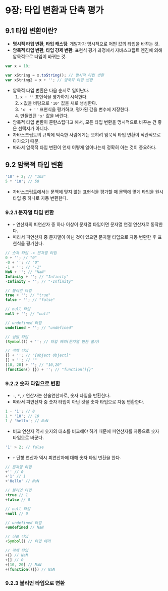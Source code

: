 # 9장: 타입 변환과 단축 평가

## 9.1 타입 변환이란?

 - **명시적 타입 변환**, **타입 캐스팅**: 개발자가 명시적으로 어떤 값의 타입을 바꾸는 것.
 - **암묵적 타입 변환**, **타입 강제 변환**: 표현식 평가 과정에서 자바스크립트 엔진에 의해 암묵적으로 타입이 바뀌는 것.

```js
var x = 10;

var xString = x.toString(); // 명시적 타입 변환
var xString2 = x + ''; // 암묵적 타입 변환
```

- 암묵적 타입 변환은 다음 순서로 일어난다.
  1. `x + ''` 표현식을 평가하기 시작한다.
  2. `x` 값을 바탕으로 `'10'` 값을 새로 생성한다.
  3. `'x' + ''` 표현식을 평가하고, 평가된 값을 변수에 저장한다.
  4. 만들었던 `'x'` 값을 버린다.
- 암묵적 타입 변환이 혼란스럽다고 해서, 모든 타입 변환을 명시적으로 바꾸는 건 좋은 선택지가 아니다.
- 자바스크립트의 규칙에 익숙한 사람에게는 오히려 암묵적 타입 변환이 직관적으로 다가오기 때문.
- 따라서 암묵적 타입 변환이 언제 어떻게 일어나는지 정확히 아는 것이 중요하다.

## 9.2 암묵적 타입 변환

```js
'10' + 2; // "102"
5 * '10'; // 50
```

- 자바스크립트에서는 문맥에 맞지 않는 표현식을 평가할 때 문맥에 맞게 타입을 원시 타입 중 하나로 자동 변환한다.

### 9.2.1 문자열 타입 변환

- `+` 연산자의 피연산자 중 하나 이상이 문자열 타입이면 문자열 연결 연산자로 동작한다.
- 따라서 피연산자 중 문자열이 아닌 것이 있으면 문자열 타입으로 자동 변환한 후 표현식을 평가한다.

```js
// 숫자 타입 -> 문자열 타입
0 + ''; // "0"
-0 + ''; // "0"
-1 + ''; // "-1"
NaN + ''; // "NaN"
Infinity + ''; // "Infinity"
-Infinity + ''; // "-Infinity"

// 불리언 타입
true + ''; // "true"
false + ''; // "false"

// null 타입
null + ''; // "null"

// undefined 타입
undefined + ''; // "undefined"

// 심벌 타입
(Symbol()) + ''; // 타입 에러(문자열 변환 불가)

// 객체 타입
{} + ''; // "[object Object]"
[] + ''; // ""
[10, 20] + ''; // "10,20"
(function() {}) + ''; // "function(){}"
```

### 9.2.2 숫자 타입으로 변환

- `-`, `*`, `/` 연산자는 산술연산자로, 숫자 타입을 반환한다.
- 따라서 피연산자 중 숫자 타입이 아닌 것을 숫자 타입으로 자동 변환한다.

```js
1 - '1'; // 0
1 * '10'; // 10
1 / 'hello'; // NaN
```

- 비교 연산자 역시 숫자의 대소를 비교해야 하기 때문에 피연산자를 자동으로 숫자 타입으로 바꾼다.

```js
'1' > 2; // false
```

- `+` 단항 연산자 역시 피연산자에 대해 숫자 타입 변환을 한다.

```js
// 문자열 타입
+'' // 0
+'1' // 1
+'Hello' // NaN

// 불리언 타입
+true // 1
+false // 0

// null 타입
+null // 0

// undefined 타입
+undefined // NaN

// 심볼 타입
+Symbol() // 타입 에러

// 객체 타입
+{} // NaN
+[] // 0
+[10, 20] // NaN
+(function(){}) // NaN
```

### 9.2.3 불리언 타입으로 변환

